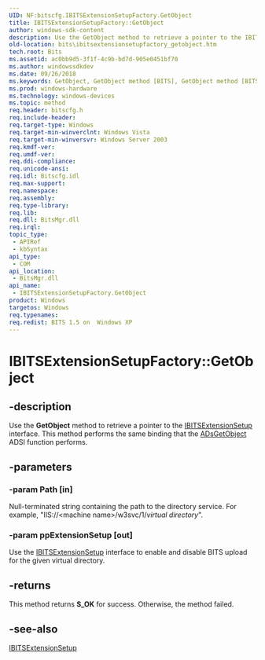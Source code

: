 ```yaml
---
UID: NF:bitscfg.IBITSExtensionSetupFactory.GetObject
title: IBITSExtensionSetupFactory::GetObject
author: windows-sdk-content
description: Use the GetObject method to retrieve a pointer to the IBITSExtensionSetup interface. This method performs the same binding that the ADsGetObject ADSI function performs.
old-location: bits\ibitsextensionsetupfactory_getobject.htm
tech.root: Bits
ms.assetid: ac0bb9d5-3f1f-4c9b-bd7d-905e0451bf70
ms.author: windowssdkdev
ms.date: 09/26/2018
ms.keywords: GetObject, GetObject method [BITS], GetObject method [BITS],IBITSExtensionSetupFactory interface, IBITSExtensionSetupFactory interface [BITS],GetObject method, IBITSExtensionSetupFactory.GetObject, IBITSExtensionSetupFactory::GetObject, _drz_ibitsextensionsetupfactory_getobject, bits.ibitsextensionsetupfactory_getobject, bitscfg/IBITSExtensionSetupFactory::GetObject
ms.prod: windows-hardware
ms.technology: windows-devices
ms.topic: method
req.header: bitscfg.h
req.include-header: 
req.target-type: Windows
req.target-min-winverclnt: Windows Vista
req.target-min-winversvr: Windows Server 2003
req.kmdf-ver: 
req.umdf-ver: 
req.ddi-compliance: 
req.unicode-ansi: 
req.idl: Bitscfg.idl
req.max-support: 
req.namespace: 
req.assembly: 
req.type-library: 
req.lib: 
req.dll: BitsMgr.dll
req.irql: 
topic_type:
 - APIRef
 - kbSyntax
api_type:
 - COM
api_location:
 - BitsMgr.dll
api_name:
 - IBITSExtensionSetupFactory.GetObject
product: Windows
targetos: Windows
req.typenames: 
req.redist: BITS 1.5 on  Windows XP
---
```


# IBITSExtensionSetupFactory::GetObject


## -description


Use the 
<b>GetObject</b> method to retrieve a pointer to the 
<a href="https://msdn.microsoft.com/840608ef-9c07-43f7-9cfd-20996a18bb50">IBITSExtensionSetup</a> interface. This method performs the same binding that the 
<a href="https://msdn.microsoft.com/595b2c7f-584c-4343-a75c-327d8ed4ceb1">ADsGetObject</a> ADSI function performs.


## -parameters




### -param Path [in]

Null-terminated string containing the path to the directory service. For example, "IIS://&lt;machine name&gt;/w3svc/1/<i>virtual directory</i>".


### -param ppExtensionSetup [out]

Use the 
<a href="https://msdn.microsoft.com/840608ef-9c07-43f7-9cfd-20996a18bb50">IBITSExtensionSetup</a> interface to enable and disable BITS upload for the given virtual directory.


## -returns



This method returns <b>S_OK</b> for success. Otherwise, the method failed.




## -see-also




<a href="https://msdn.microsoft.com/840608ef-9c07-43f7-9cfd-20996a18bb50">IBITSExtensionSetup</a>
 

 

